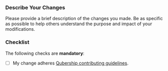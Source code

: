 ### Describe Your Changes

Please provide a brief description of the changes you made.
Be as specific as possible to help others understand the purpose and impact of your modifications.

### Checklist

The following checks are **mandatory**:

* [ ] My change adheres [Qubership contributing guidelines](../CONTRIBUTING.md).
